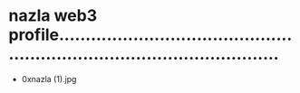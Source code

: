 # nazla web3 profile...............................................................................................
- 0xnazla (1).jpg
